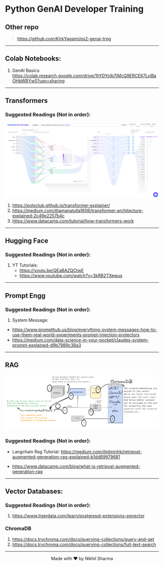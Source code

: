 # Python GenAI Developer Training

## Other repo
> https://github.com/KirkYagami/ps2-genai-trng

----

## Colab Notebooks:

1. GenAI Basics: https://colab.research.google.com/drive/1hYDYolb7iMcQ9ERCE67LviBaOHbWBYw5?usp=sharing


---

## Transformers
### Suggested Readings (Not in order):

![](drawings/transformers_arch.png)

1. https://poloclub.github.io/transformer-explainer/
2. https://medium.com/@amanatulla1606/transformer-architecture-explained-2c49e2257b4c
3. https://www.datacamp.com/tutorial/how-transformers-work






---

## Hugging Face
### Suggested Readings (Not in order):
1. YT Tutorials:
    - https://youtu.be/QEaBAZQCtwE
    - https://www.youtube.com/watch?v=3kRB2TXewus

---



## Prompt Engg
### Suggested Readings (Not in order):

1. System Message:
- https://www.prompthub.us/blog/everything-system-messages-how-to-use-them-real-world-experiments-prompt-injection-protectors
- https://medium.com/data-science-in-your-pocket/claudes-system-prompt-explained-d9b7989c38a3

---

## RAG

![](drawings/rag3.png)

### Suggested Readings (Not in order):

- Langchain Rag Tutorial: https://medium.com/@dminhk/retrieval-augmented-generation-rag-explained-b1dd89979681

- https://www.datacamp.com/blog/what-is-retrieval-augmented-generation-rag


---


## Vector Databases:
### Suggested Readings (Not in order):

1. https://www.tigerdata.com/learn/postgresql-extensions-pgvector

### ChromaDB
1. https://docs.trychroma.com/docs/querying-collections/query-and-get
2. https://docs.trychroma.com/docs/querying-collections/full-text-search












---

<div align="center">
Made with ❤️ by Nikhil Sharma
</div>
